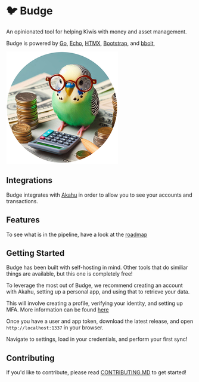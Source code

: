 # 🐦 Budge

An opinionated tool for helping Kiwis with money and asset management.

Budge is powered by [Go](https://go.dev/), [Echo](https://echo.labstack.com/), 
[HTMX](https://htmx.org/), [Bootstrap](https://getbootstrap.com/), and [bbolt](https://github.com/etcd-io/bbolt),

![Budge](./web/public/budge_circle_300.png)

## Integrations

Budge integrates with [Akahu](https://www.akahu.nz/) in order to allow you to see your accounts and transactions.  

## Features

To see what is in the pipeline, have a look at the [roadmap](./docs/ROADMAP.md)

## Getting Started

Budge has been built with self-hosting in mind. Other tools that do similiar things are available, 
but this one is completely free!

To leverage the most out of Budge, we recommend creating an account with Akahu, setting up a personal app, and using that
to retrieve your data.

This will involve creating a profile, verifying your identity, and setting up MFA. More information can be found [here](https://developers.akahu.nz/docs/personal-apps)

Once you have a user and app token, download the latest release, and open `http://localhost:1337` in your browser.

Navigate to settings, load in your credentials, and perform your first sync!

## Contributing

If you'd like to contribute, please read [CONTRIBUTING.MD](./docs/CONTRIBUTING.md) to get started!